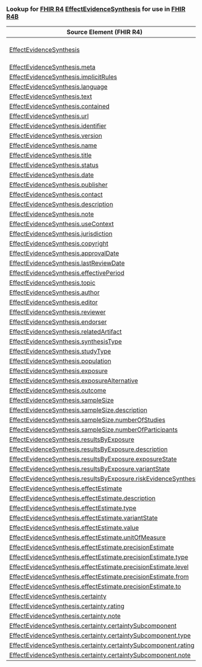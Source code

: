### Lookup for [FHIR R4](https://hl7.org/fhir/R4/) [EffectEvidenceSynthesis](https://hl7.org/fhir/R4/EffectEvidenceSynthesis.html) for use in [FHIR R4B](https://hl7.org/fhir/R4B/)

| Source Element (FHIR R4) | Usage | Target |
| -------------- | ----- | ------ |
| [EffectEvidenceSynthesis](https://hl7.org/fhir/R4/EffectEvidenceSynthesis.html#resource) | `UseExtension` | [http://hl7.org/fhir/4.0/StructureDefinition/extension-EffectEvidenceSynthesis](StructureDefinition-ext-R4-EffectEvidenceSynthesis.html) |
| [EffectEvidenceSynthesis.meta](https://hl7.org/fhir/R4/EffectEvidenceSynthesis.html#resource) | `UseBasicElement` | [Resource.meta](https://hl7.org/fhir/R4B/Resource.html#resource) |
| [EffectEvidenceSynthesis.implicitRules](https://hl7.org/fhir/R4/EffectEvidenceSynthesis.html#resource) | `UseBasicElement` | [Resource.implicitRules](https://hl7.org/fhir/R4B/Resource.html#resource) |
| [EffectEvidenceSynthesis.language](https://hl7.org/fhir/R4/EffectEvidenceSynthesis.html#resource) | `UseBasicElement` | [Resource.language](https://hl7.org/fhir/R4B/Resource.html#resource) |
| [EffectEvidenceSynthesis.text](https://hl7.org/fhir/R4/EffectEvidenceSynthesis.html#resource) | `UseBasicElement` | [DomainResource.text](https://hl7.org/fhir/R4B/DomainResource.html#resource) |
| [EffectEvidenceSynthesis.contained](https://hl7.org/fhir/R4/EffectEvidenceSynthesis.html#resource) | `UseBasicElement` | [DomainResource.contained](https://hl7.org/fhir/R4B/DomainResource.html#resource) |
| [EffectEvidenceSynthesis.url](https://hl7.org/fhir/R4/EffectEvidenceSynthesis.html#resource) | `UseExtensionFromAncestor` | - |
| [EffectEvidenceSynthesis.identifier](https://hl7.org/fhir/R4/EffectEvidenceSynthesis.html#resource) | `UseBasicElement` | [Basic.identifier](https://hl7.org/fhir/R4B/Basic.html#resource) |
| [EffectEvidenceSynthesis.version](https://hl7.org/fhir/R4/EffectEvidenceSynthesis.html#resource) | `UseExtensionFromAncestor` | - |
| [EffectEvidenceSynthesis.name](https://hl7.org/fhir/R4/EffectEvidenceSynthesis.html#resource) | `UseExtensionFromAncestor` | - |
| [EffectEvidenceSynthesis.title](https://hl7.org/fhir/R4/EffectEvidenceSynthesis.html#resource) | `UseExtensionFromAncestor` | - |
| [EffectEvidenceSynthesis.status](https://hl7.org/fhir/R4/EffectEvidenceSynthesis.html#resource) | `UseExtensionFromAncestor` | - |
| [EffectEvidenceSynthesis.date](https://hl7.org/fhir/R4/EffectEvidenceSynthesis.html#resource) | `UseExtensionFromAncestor` | - |
| [EffectEvidenceSynthesis.publisher](https://hl7.org/fhir/R4/EffectEvidenceSynthesis.html#resource) | `UseExtensionFromAncestor` | - |
| [EffectEvidenceSynthesis.contact](https://hl7.org/fhir/R4/EffectEvidenceSynthesis.html#resource) | `UseExtensionFromAncestor` | - |
| [EffectEvidenceSynthesis.description](https://hl7.org/fhir/R4/EffectEvidenceSynthesis.html#resource) | `UseExtensionFromAncestor` | - |
| [EffectEvidenceSynthesis.note](https://hl7.org/fhir/R4/EffectEvidenceSynthesis.html#resource) | `UseExtensionFromAncestor` | - |
| [EffectEvidenceSynthesis.useContext](https://hl7.org/fhir/R4/EffectEvidenceSynthesis.html#resource) | `UseExtensionFromAncestor` | - |
| [EffectEvidenceSynthesis.jurisdiction](https://hl7.org/fhir/R4/EffectEvidenceSynthesis.html#resource) | `UseExtensionFromAncestor` | - |
| [EffectEvidenceSynthesis.copyright](https://hl7.org/fhir/R4/EffectEvidenceSynthesis.html#resource) | `UseExtensionFromAncestor` | - |
| [EffectEvidenceSynthesis.approvalDate](https://hl7.org/fhir/R4/EffectEvidenceSynthesis.html#resource) | `UseExtensionFromAncestor` | - |
| [EffectEvidenceSynthesis.lastReviewDate](https://hl7.org/fhir/R4/EffectEvidenceSynthesis.html#resource) | `UseExtensionFromAncestor` | - |
| [EffectEvidenceSynthesis.effectivePeriod](https://hl7.org/fhir/R4/EffectEvidenceSynthesis.html#resource) | `UseExtensionFromAncestor` | - |
| [EffectEvidenceSynthesis.topic](https://hl7.org/fhir/R4/EffectEvidenceSynthesis.html#resource) | `UseExtensionFromAncestor` | - |
| [EffectEvidenceSynthesis.author](https://hl7.org/fhir/R4/EffectEvidenceSynthesis.html#resource) | `UseBasicElement` | [Basic.author](https://hl7.org/fhir/R4B/Basic.html#resource) |
| [EffectEvidenceSynthesis.editor](https://hl7.org/fhir/R4/EffectEvidenceSynthesis.html#resource) | `UseExtensionFromAncestor` | - |
| [EffectEvidenceSynthesis.reviewer](https://hl7.org/fhir/R4/EffectEvidenceSynthesis.html#resource) | `UseExtensionFromAncestor` | - |
| [EffectEvidenceSynthesis.endorser](https://hl7.org/fhir/R4/EffectEvidenceSynthesis.html#resource) | `UseExtensionFromAncestor` | - |
| [EffectEvidenceSynthesis.relatedArtifact](https://hl7.org/fhir/R4/EffectEvidenceSynthesis.html#resource) | `UseExtensionFromAncestor` | - |
| [EffectEvidenceSynthesis.synthesisType](https://hl7.org/fhir/R4/EffectEvidenceSynthesis.html#resource) | `UseExtensionFromAncestor` | - |
| [EffectEvidenceSynthesis.studyType](https://hl7.org/fhir/R4/EffectEvidenceSynthesis.html#resource) | `UseExtensionFromAncestor` | - |
| [EffectEvidenceSynthesis.population](https://hl7.org/fhir/R4/EffectEvidenceSynthesis.html#resource) | `UseExtensionFromAncestor` | - |
| [EffectEvidenceSynthesis.exposure](https://hl7.org/fhir/R4/EffectEvidenceSynthesis.html#resource) | `UseExtensionFromAncestor` | - |
| [EffectEvidenceSynthesis.exposureAlternative](https://hl7.org/fhir/R4/EffectEvidenceSynthesis.html#resource) | `UseExtensionFromAncestor` | - |
| [EffectEvidenceSynthesis.outcome](https://hl7.org/fhir/R4/EffectEvidenceSynthesis.html#resource) | `UseExtensionFromAncestor` | - |
| [EffectEvidenceSynthesis.sampleSize](https://hl7.org/fhir/R4/EffectEvidenceSynthesis.html#resource) | `UseExtensionFromAncestor` | - |
| [EffectEvidenceSynthesis.sampleSize.description](https://hl7.org/fhir/R4/EffectEvidenceSynthesis.html#resource) | `UseExtensionFromAncestor` | - |
| [EffectEvidenceSynthesis.sampleSize.numberOfStudies](https://hl7.org/fhir/R4/EffectEvidenceSynthesis.html#resource) | `UseExtensionFromAncestor` | - |
| [EffectEvidenceSynthesis.sampleSize.numberOfParticipants](https://hl7.org/fhir/R4/EffectEvidenceSynthesis.html#resource) | `UseExtensionFromAncestor` | - |
| [EffectEvidenceSynthesis.resultsByExposure](https://hl7.org/fhir/R4/EffectEvidenceSynthesis.html#resource) | `UseExtensionFromAncestor` | - |
| [EffectEvidenceSynthesis.resultsByExposure.description](https://hl7.org/fhir/R4/EffectEvidenceSynthesis.html#resource) | `UseExtensionFromAncestor` | - |
| [EffectEvidenceSynthesis.resultsByExposure.exposureState](https://hl7.org/fhir/R4/EffectEvidenceSynthesis.html#resource) | `UseExtensionFromAncestor` | - |
| [EffectEvidenceSynthesis.resultsByExposure.variantState](https://hl7.org/fhir/R4/EffectEvidenceSynthesis.html#resource) | `UseExtensionFromAncestor` | - |
| [EffectEvidenceSynthesis.resultsByExposure.riskEvidenceSynthesis](https://hl7.org/fhir/R4/EffectEvidenceSynthesis.html#resource) | `UseExtensionFromAncestor` | - |
| [EffectEvidenceSynthesis.effectEstimate](https://hl7.org/fhir/R4/EffectEvidenceSynthesis.html#resource) | `UseExtensionFromAncestor` | - |
| [EffectEvidenceSynthesis.effectEstimate.description](https://hl7.org/fhir/R4/EffectEvidenceSynthesis.html#resource) | `UseExtensionFromAncestor` | - |
| [EffectEvidenceSynthesis.effectEstimate.type](https://hl7.org/fhir/R4/EffectEvidenceSynthesis.html#resource) | `UseExtensionFromAncestor` | - |
| [EffectEvidenceSynthesis.effectEstimate.variantState](https://hl7.org/fhir/R4/EffectEvidenceSynthesis.html#resource) | `UseExtensionFromAncestor` | - |
| [EffectEvidenceSynthesis.effectEstimate.value](https://hl7.org/fhir/R4/EffectEvidenceSynthesis.html#resource) | `UseExtensionFromAncestor` | - |
| [EffectEvidenceSynthesis.effectEstimate.unitOfMeasure](https://hl7.org/fhir/R4/EffectEvidenceSynthesis.html#resource) | `UseExtensionFromAncestor` | - |
| [EffectEvidenceSynthesis.effectEstimate.precisionEstimate](https://hl7.org/fhir/R4/EffectEvidenceSynthesis.html#resource) | `UseExtensionFromAncestor` | - |
| [EffectEvidenceSynthesis.effectEstimate.precisionEstimate.type](https://hl7.org/fhir/R4/EffectEvidenceSynthesis.html#resource) | `UseExtensionFromAncestor` | - |
| [EffectEvidenceSynthesis.effectEstimate.precisionEstimate.level](https://hl7.org/fhir/R4/EffectEvidenceSynthesis.html#resource) | `UseExtensionFromAncestor` | - |
| [EffectEvidenceSynthesis.effectEstimate.precisionEstimate.from](https://hl7.org/fhir/R4/EffectEvidenceSynthesis.html#resource) | `UseExtensionFromAncestor` | - |
| [EffectEvidenceSynthesis.effectEstimate.precisionEstimate.to](https://hl7.org/fhir/R4/EffectEvidenceSynthesis.html#resource) | `UseExtensionFromAncestor` | - |
| [EffectEvidenceSynthesis.certainty](https://hl7.org/fhir/R4/EffectEvidenceSynthesis.html#resource) | `UseExtensionFromAncestor` | - |
| [EffectEvidenceSynthesis.certainty.rating](https://hl7.org/fhir/R4/EffectEvidenceSynthesis.html#resource) | `UseExtensionFromAncestor` | - |
| [EffectEvidenceSynthesis.certainty.note](https://hl7.org/fhir/R4/EffectEvidenceSynthesis.html#resource) | `UseExtensionFromAncestor` | - |
| [EffectEvidenceSynthesis.certainty.certaintySubcomponent](https://hl7.org/fhir/R4/EffectEvidenceSynthesis.html#resource) | `UseExtensionFromAncestor` | - |
| [EffectEvidenceSynthesis.certainty.certaintySubcomponent.type](https://hl7.org/fhir/R4/EffectEvidenceSynthesis.html#resource) | `UseExtensionFromAncestor` | - |
| [EffectEvidenceSynthesis.certainty.certaintySubcomponent.rating](https://hl7.org/fhir/R4/EffectEvidenceSynthesis.html#resource) | `UseExtensionFromAncestor` | - |
| [EffectEvidenceSynthesis.certainty.certaintySubcomponent.note](https://hl7.org/fhir/R4/EffectEvidenceSynthesis.html#resource) | `UseExtensionFromAncestor` | - |
